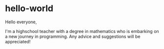 # hello-world

Hello everyone,

I'm a highschool teacher with a degree in mathematics who is embarking on a new journey in programming. 
Any advice and suggestions will be appreciated! 
